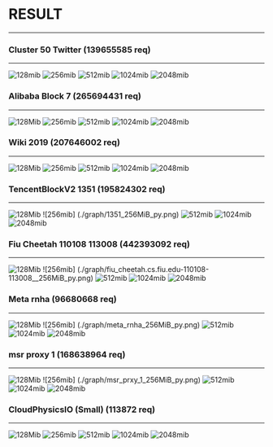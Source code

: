 # RESULT
---
### Cluster 50 Twitter (139655585 req)
---
![128mib](./graph/cluster50_128MiB_py.png)
![256mib](./graph/cluster50_256MiB_py.png)
![512mib](./graph/cluster50_512MiB_py.png)
![1024mib](./graph/cluster50_1024MiB_py.png)
![2048mib](./graph/cluster50_2048MiB_py.png)
### Alibaba Block 7 (265694431 req)
---
![128Mib](./graph/7_128MiB_py.png)
![256mib](./graph/7_256MiB_py.png)
![512mib](./graph/7_512MiB_py.png)
![1024mib](./graph/7_1024MiB_py.png)
![2048mib](./graph/7_2048MiB_py.png)
### Wiki 2019 (207646002 req)
---
![128Mib](./graph/wiki_2019t_128MiB_py.png)
![256mib](./graph/wiki_2019t_256MiB_py.png)
![512mib](./graph/wiki_2019t_512MiB_py.png)
![1024mib](./graph/wiki_2019t_1024MiB_py.png)
![2048mib](./graph/wiki_2019t_2048MiB_py.png)
### TencentBlockV2 1351 (195824302 req)
---
![128Mib](./graph/1351_128MiB_py.png)
![256mib] (./graph/1351_256MiB_py.png)
![512mib](./graph/1351_512MiB_py.png)
![1024mib](./graph/1351_1024MiB_py.png)
![2048mib](./graph/1351_2048MiB_py.png)
### Fiu Cheetah 110108 113008 (442393092 req)
---
![128Mib](./graph/fiu_cheetah.cs.fiu.edu-110108-113008_128MiB_py.png)
![256mib] (./graph/fiu_cheetah.cs.fiu.edu-110108-113008__256MiB_py.png)
![512mib](./graph/fiu_cheetah.cs.fiu.edu-110108-113008__512MiB_py.png)
![1024mib](./graph/fiu_cheetah.cs.fiu.edu-110108-113008__1024MiB_py.png)
![2048mib](./graph/fiu_cheetah.cs.fiu.edu-110108-113008__2048MiB_py.png)
### Meta rnha (96680668 req)
---
![128Mib](./graph/meta_rnha_128MiB_py.png)
![256mib] (./graph/meta_rnha_256MiB_py.png)
![512mib](./graph/meta_rnha_512MiB_py.png)
![1024mib](./graph/meta_rnha_1024MiB_py.png)
![2048mib](./graph/meta_rnha_2048MiB_py.png)
### msr proxy 1 (168638964 req)
---
![128Mib](./graph/msr_prxy_1_128MiB_py.png)
![256mib] (./graph/msr_prxy_1_256MiB_py.png)
![512mib](./graph/msr_prxy_1_512MiB_py.png)
![1024mib](./graph/msr_prxy_1_1024MiB_py.png)
![2048mib](./graph/msr_prxy_1_2048MiB_py.png)
### CloudPhysicsIO (Small) (113872 req)
---
![128Mib](./graph/cloudPhysicsIO_128MiB_py.png)
![256mib](./graph/cloudPhysicsIO_256MiB_py.png)
![512mib](./graph/cloudPhysicsIO_512MiB_py.png)
![1024mib](./graph/cloudPhysicsIO_1024MiB_py.png)
![2048mib](./graph/cloudPhysicsIO_2048MiB_py.png)

